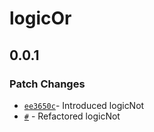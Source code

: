 # logicOr

## 0.0.1

### Patch Changes

- [`ee3650c`](https://github.com/changeelog/reactuse/commit/ee3650ca98663962d29e8c650c18d839437bc47a#diff-119ef4372e263195d8a81f15b5a02b1333fef0b8cc5cece889523a76ab277cfa)- Introduced logicNot
- [`#`](#) - Refactored logicNot
